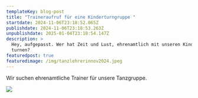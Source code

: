 ```yaml
---
templateKey: blog-post
title: "Traineraufruf für eine Kinderturngruppe "
startdate: 2024-11-06T23:18:52.065Z
publishdate: 2024-11-06T23:18:53.263Z
unpublishdate: 2025-01-04T23:18:54.147Z
description: >
  Hey, aufgepasst. Wer hat Zeit und Lust, ehrenamtlich mit unseren Kindern zu
  turnen?
featuredpost: true
featuredimage: /img/tanzlehrerinnov2024.jpeg
---
```

Wir suchen ehrenamtliche Trainer für unsere Tanzgruppe.

![](/img/tanzlehrerinnov2024.jpeg)